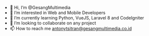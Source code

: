 - 👋 Hi, I’m @GesangMultimedia
- 👀 I’m interested in Web and Mobile Developers
- 🌱 I’m currently learning Python, VueJS, Laravel 8 and CodeIgniter
- 💞️ I’m looking to collaborate on any project
- 📫 How to reach me antonytsitran@gesangmultimedia.co.id

<!---
GesangMultimedia/GesangMultimedia is a ✨ special ✨ repository because its `README.md` (this file) appears on your GitHub profile.
You can click the Preview link to take a look at your changes.
--->
